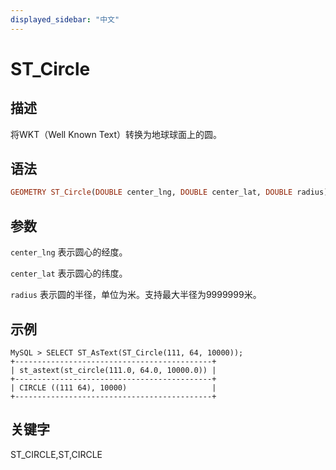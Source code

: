 ```yaml
---
displayed_sidebar: "中文"
---
```


# ST_Circle

## 描述

将WKT（Well Known Text）转换为地球球面上的圆。

## 语法

```Haskell
GEOMETRY ST_Circle(DOUBLE center_lng, DOUBLE center_lat, DOUBLE radius)
```

## 参数

`center_lng` 表示圆心的经度。

`center_lat` 表示圆心的纬度。

`radius` 表示圆的半径，单位为米。支持最大半径为9999999米。

## 示例

```Plain Text
MySQL > SELECT ST_AsText(ST_Circle(111, 64, 10000));
+--------------------------------------------+
| st_astext(st_circle(111.0, 64.0, 10000.0)) |
+--------------------------------------------+
| CIRCLE ((111 64), 10000)                   |
+--------------------------------------------+
```

## 关键字

ST_CIRCLE,ST,CIRCLE